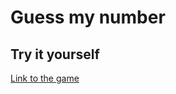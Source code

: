 # Guess my number


## Try it yourself 

[Link to the game](https://mariyka-soul.github.io/Guess-My-Number/)
